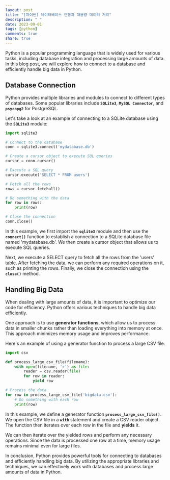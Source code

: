 ```yaml
---
layout: post
title: "[파이썬] 데이터베이스 연동과 대용량 데이터 처리"
description: " "
date: 2023-09-01
tags: [python]
comments: true
share: true
---
```


Python is a popular programming language that is widely used for various tasks, including database integration and processing large amounts of data. In this blog post, we will explore how to connect to a database and efficiently handle big data in Python.

## Database Connection

Python provides multiple libraries and modules to connect to different types of databases. Some popular libraries include **`SQLite3`**, **`MySQL Connector`**, and **`psycopg2`** for PostgreSQL. 

Let's take a look at an example of connecting to a SQLite database using the **`SQLite3`** module:

```python
import sqlite3

# Connect to the database
conn = sqlite3.connect('mydatabase.db')

# Create a cursor object to execute SQL queries
cursor = conn.cursor()

# Execute a SQL query
cursor.execute('SELECT * FROM users')

# Fetch all the rows
rows = cursor.fetchall()

# Do something with the data
for row in rows:
    print(row)

# Close the connection
conn.close()
```

In this example, we first import the **`sqlite3`** module and then use the **`connect()`** function to establish a connection to a SQLite database file named 'mydatabase.db'. We then create a cursor object that allows us to execute SQL queries. 

Next, we execute a SELECT query to fetch all the rows from the 'users' table. After fetching the data, we can perform any required operations on it, such as printing the rows. Finally, we close the connection using the **`close()`** method.

## Handling Big Data

When dealing with large amounts of data, it is important to optimize our code for efficiency. Python offers various techniques to handle big data efficiently. 

One approach is to use **generator functions**, which allow us to process data in smaller chunks rather than loading everything into memory at once. This approach minimizes memory usage and improves performance.

Here's an example of using a generator function to process a large CSV file:

```python
import csv

def process_large_csv_file(filename):
    with open(filename, 'r') as file:
        reader = csv.reader(file)
        for row in reader:
            yield row

# Process the data
for row in process_large_csv_file('bigdata.csv'):
    # Do something with each row
    print(row)
```

In this example, we define a generator function **`process_large_csv_file()`**. We open the CSV file in a **`with`** statement and create a CSV reader object. The function then iterates over each row in the file and **yields** it. 

We can then iterate over the yielded rows and perform any necessary operations. Since the data is processed one row at a time, memory usage remains minimal even for large files.

In conclusion, Python provides powerful tools for connecting to databases and efficiently handling big data. By utilizing the appropriate libraries and techniques, we can effectively work with databases and process large amounts of data in Python.